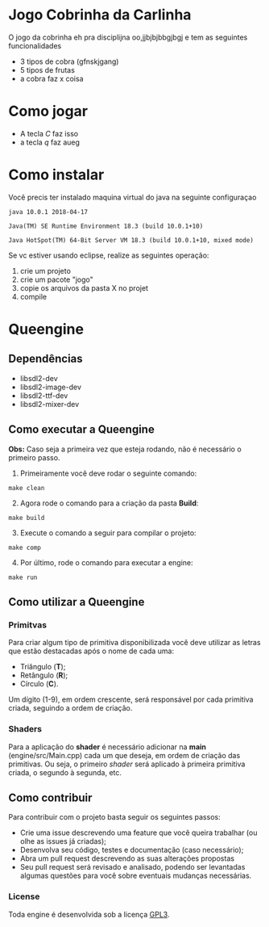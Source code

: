 # Jogo Cobrinha da Carlinha

O jogo da cobrinha eh pra disciplijna oo,jjbjbjbbgjbgj
e tem as seguintes funcionalidades
- 3 tipos de cobra (gfnskjgang)
- 5 tipos de frutas
- a cobra faz x coisa

# Como jogar

- A tecla *C* faz isso
- a tecla  *q* faz aueg


# Como instalar

Você precis ter instalado maquina virtual do java na seguinte configuraçao

```java 10.0.1 2018-04-17```

```Java(TM) SE Runtime Environment 18.3 (build 10.0.1+10) ```

```Java HotSpot(TM) 64-Bit Server VM 18.3 (build 10.0.1+10, mixed mode)```

Se vc estiver usando eclipse, realize as seguintes operação:
1. crie um projeto
2. crie um pacote "jogo"
3. copie os arquivos da pasta X no projet
4. compile

# Queengine

## Dependências

* libsdl2-dev
* libsdl2-image-dev
* libsdl2-ttf-dev
* libsdl2-mixer-dev

## Como executar a Queengine

**Obs:** Caso seja a primeira vez que esteja rodando, não é necessário o primeiro passo.

1. Primeiramente você deve rodar o seguinte comando:

```
make clean
```

2. Agora rode o comando para a criação da pasta **Build**:

```
make build
```

3. Execute o comando a seguir para compilar o projeto:

```
make comp
```

4. Por último, rode o comando para executar a engine:

```
make run
```

## Como utilizar a Queengine

### Primitvas

Para criar algum tipo de primitiva disponibilizada você deve utilizar as letras que estão destacadas após o nome de cada uma:

* Triângulo (**T**);
* Retângulo (**R**);
* Círculo (**C**).

Um dígito (1-9), em ordem crescente, será responsável por cada primitiva criada, seguindo a ordem de criação.

### Shaders

Para a aplicação do **shader** é necessário adicionar na **main** (engine/src/Main.cpp) cada um que deseja, em ordem de criação das primitivas. Ou seja, o primeiro _shader_ será aplicado à primeira primitiva criada, o segundo à segunda, etc.

## Como contribuir

Para contribuir com o projeto basta seguir os seguintes passos:

* Crie uma issue descrevendo uma feature que você queira trabalhar (ou olhe as issues já criadas);
* Desenvolva seu código, testes e documentação (caso necessário);
* Abra um pull request descrevendo as suas alterações propostas
* Seu pull request será revisado e analisado, podendo ser levantadas algumas questões para você sobre eventuais mudanças necessárias.

### License

Toda engine é desenvolvida sob a licença [GPL3](https://github.com/icg2019/queengine/blob/master/LICENSE).
